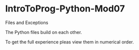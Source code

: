 # IntroToProg-Python-Mod07
Files and Exceptions

The Python files build on each other.

To get the full experience pleas view them in numerical order.
